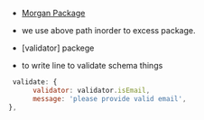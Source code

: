 - [Morgan Package](https://www.npmjs.com/package/morgan)

- we use above path inorder to excess package.

- [validator] packege
- to write line to validate schema things

```js
 validate: {
      validator: validator.isEmail,
      message: 'please provide valid email',
},
```
